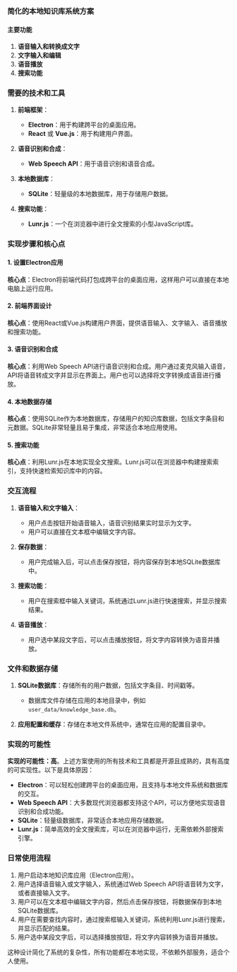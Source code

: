 ### 简化的本地知识库系统方案

#### 主要功能
1. **语音输入和转换成文字**
2. **文字输入和编辑**
3. **语音播放**
4. **搜索功能**

### 需要的技术和工具

1. **前端框架**：
   - **Electron**：用于构建跨平台的桌面应用。
   - **React** 或 **Vue.js**：用于构建用户界面。

2. **语音识别和合成**：
   - **Web Speech API**：用于语音识别和语音合成。

3. **本地数据库**：
   - **SQLite**：轻量级的本地数据库，用于存储用户数据。

4. **搜索功能**：
   - **Lunr.js**：一个在浏览器中进行全文搜索的小型JavaScript库。

### 实现步骤和核心点

#### 1. 设置Electron应用
**核心点**：Electron将前端代码打包成跨平台的桌面应用，这样用户可以直接在本地电脑上运行应用。

#### 2. 前端界面设计
**核心点**：使用React或Vue.js构建用户界面，提供语音输入、文字输入、语音播放和搜索功能。

#### 3. 语音识别和合成
**核心点**：利用Web Speech API进行语音识别和合成。用户通过麦克风输入语音，API将语音转成文字并显示在界面上。用户也可以选择将文字转换成语音进行播放。

#### 4. 本地数据存储
**核心点**：使用SQLite作为本地数据库，存储用户的知识库数据，包括文字条目和元数据。SQLite非常轻量且易于集成，非常适合本地应用使用。

#### 5. 搜索功能
**核心点**：利用Lunr.js在本地实现全文搜索。Lunr.js可以在浏览器中构建搜索索引，支持快速检索知识库中的内容。

### 交互流程

1. **语音输入和文字输入**：
   - 用户点击按钮开始语音输入，语音识别结果实时显示为文字。
   - 用户可以直接在文本框中编辑文字内容。

2. **保存数据**：
   - 用户完成输入后，可以点击保存按钮，将内容保存到本地SQLite数据库中。

3. **搜索功能**：
   - 用户在搜索框中输入关键词，系统通过Lunr.js进行快速搜索，并显示搜索结果。

4. **语音播放**：
   - 用户选中某段文字后，可以点击播放按钮，将文字内容转换为语音并播放。

### 文件和数据存储

1. **SQLite数据库**：存储所有的用户数据，包括文字条目、时间戳等。
   - 数据库文件存储在应用的本地目录中，例如`user_data/knowledge_base.db`。

2. **应用配置和缓存**：存储在本地文件系统中，通常在应用的配置目录中。

### 实现的可能性

**实现的可能性：高**。上述方案使用的所有技术和工具都是开源且成熟的，具有高度的可实现性。以下是具体原因：
- **Electron**：可以轻松创建跨平台的桌面应用，且支持与本地文件系统和数据库的交互。
- **Web Speech API**：大多数现代浏览器都支持这个API，可以方便地实现语音识别和合成功能。
- **SQLite**：轻量级数据库，非常适合本地应用存储数据。
- **Lunr.js**：简单高效的全文搜索库，可以在浏览器中运行，无需依赖外部搜索引擎。

### 日常使用流程

1. 用户启动本地知识库应用（Electron应用）。
2. 用户选择语音输入或文字输入，系统通过Web Speech API将语音转为文字，或者直接输入文字。
3. 用户可以在文本框中编辑文字内容，然后点击保存按钮，将数据保存到本地SQLite数据库。
4. 用户在需要查找内容时，通过搜索框输入关键词，系统利用Lunr.js进行搜索，并显示匹配的结果。
5. 用户选中某段文字后，可以选择播放按钮，将文字内容转换为语音并播放。

这种设计简化了系统的复杂性，所有功能都在本地实现，不依赖外部服务，适合个人使用。